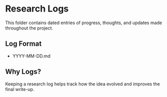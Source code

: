 # Research Logs

This folder contains dated entries of progress, thoughts, and updates made throughout the project.

## Log Format

- YYYY-MM-DD.md

## Why Logs?

Keeping a research log helps track how the idea evolved and improves the final write-up.
